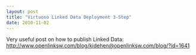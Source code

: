 ```yaml
---
layout: post
title: "Virtuoso Linked Data Deployment 3-Step"
date: 2010-11-02
---
```


Very useful post on how to publish Linked Data: <a href="http://www.openlinksw.com/blog/kidehen@openlinksw.com/blog/?id=1641">http://www.openlinksw.com/blog/kidehen@openlinksw.com/blog/?id=1641</a>
